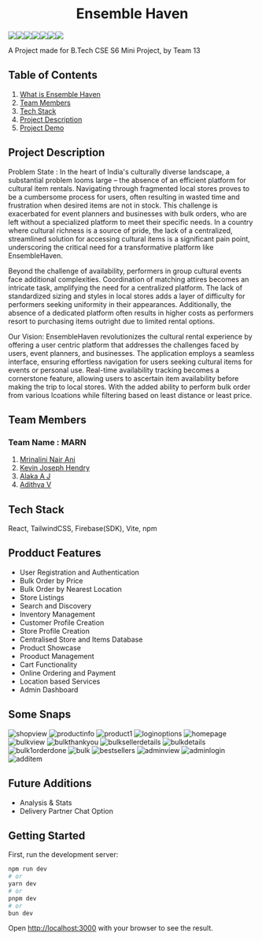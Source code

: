 # **<div align="center">Ensemble Haven</div>**  
<img src="https://img.shields.io/badge/firebase-ffca28?style=for-the-badge&logo=firebase&logoColor=black"><img src="https://img.shields.io/badge/npm-CB3837?style=for-the-badge&logo=npm&logoColor=white"><img src="https://img.shields.io/badge/React-20232A?style=for-the-badge&logo=react&logoColor=61DAFB"><img src="https://img.shields.io/badge/javascript-%23323330.svg?style=for-the-badge&logo=javascript&logoColor=%23F7DF1E"/><img src="https://img.shields.io/badge/React_Router-CA4245?style=for-the-badge&logo=react-router&logoColor=white"/><img src="https://img.shields.io/badge/html5-%23E34F26.svg?style=for-the-badge&logo=html5&logoColor=white"/><img src="https://img.shields.io/badge/css3-%231572B6.svg?style=for-the-badge&logo=css3&logoColor=white"/>
<br>

A Project made for B.Tech CSE S6 Mini Project, by Team 13

## Table of Contents
1. [What is Ensemble Haven](#project-description)
2. [Team Members](#team-members)
3. [Tech Stack](#tech-stack)
4. [Project Description](#project-description)
5. [Project Demo](#project-demo)

## Project Description
Problem State : In the heart of India's culturally diverse landscape, a substantial problem looms large – the absence of an efficient platform for cultural item rentals. Navigating through fragmented local stores proves to be a cumbersome process for users, often resulting in wasted time and frustration when desired items are not in stock. This challenge is exacerbated for event planners and businesses with bulk orders, who are left without a specialized platform to meet their specific needs. In a country where cultural richness is a source of pride, the lack of a centralized, streamlined solution for accessing cultural items is a significant pain point, underscoring the critical need for a transformative platform like EnsembleHaven.
 
 Beyond the challenge of availability, performers in group cultural events face additional complexities. Coordination of matching attires becomes an intricate task, amplifying the need for a centralized platform. The lack of standardized sizing and styles in local stores adds a layer of difficulty for performers seeking uniformity in their appearances. Additionally, the absence of a dedicated platform often results in higher costs as performers resort to purchasing items outright due to limited rental options. 

Our Vision: EnsembleHaven revolutionizes the cultural rental experience by offering a user centric platform that addresses the challenges faced by users, event planners, and businesses. The application employs a seamless interface, ensuring effortless navigation for users seeking cultural items for events or personal use. Real-time availability tracking becomes a cornerstone feature, allowing users to ascertain item availability before making the trip to local stores.
With the added ability to perform bulk order from various lcoations while filtering based on least distance or least price.
## Team Members
### **Team Name** : MARN
1. [Mrinalini Nair Ani](https://github.com/hacksh4w/)
1. [Kevin Joseph Hendry](https://github.com/niyashiyas)
1. [Alaka A J](https://github.com/alaka03aj)
1. [Adithya V](https://github.com/milkbreadzee)

## Tech Stack
React, TailwindCSS, Firebase(SDK), Vite, npm

## Prodduct Features 
- User Registration and Authentication
- Bulk Order by Price
-  Bulk Order by Nearest Location
-  Store Listings
-  Search and Discovery
-  Inventory Management
-  Customer Profile Creation
-  Store Profile Creation
-  Centralised Store and Items Database
-  Product Showcase
-  Prooduct Management
-  Cart Functionality
-  Online Ordering and Payment
- Location based Services
- Admin Dashboard

## Some Snaps
![shopview](https://github.com/hacksh4w/miniproj/assets/91671136/1da7e480-f319-4a72-90d9-d3b8d725586c)
![productinfo](https://github.com/hacksh4w/miniproj/assets/91671136/bc5fb694-cb92-446e-a8bd-df9c65d4a90a)
![product1](https://github.com/hacksh4w/miniproj/assets/91671136/8e2e0de5-c13a-4d3d-9824-c81c6e190f8f)
![loginoptions](https://github.com/hacksh4w/miniproj/assets/91671136/0e12f362-7f59-45ee-94ae-8d2a4c157063)
![homepage](https://github.com/hacksh4w/miniproj/assets/91671136/0e3cb753-d53b-472e-9fda-c4ca557b10ed)
![bulkview](https://github.com/hacksh4w/miniproj/assets/91671136/8f85bd0e-77f5-4261-b993-2e0af46c67f0)
![bulkthankyou](https://github.com/hacksh4w/miniproj/assets/91671136/5f781576-9444-4d5b-8491-a7e4ef92468c)
![bulksellerdetails](https://github.com/hacksh4w/miniproj/assets/91671136/1beaadaa-e1ec-4531-a9d7-befa035008ca)
![bulkdetails](https://github.com/hacksh4w/miniproj/assets/91671136/4a05673f-1f2e-4ab5-9837-5cfe9cfba6a3)
![bulk1orderdone](https://github.com/hacksh4w/miniproj/assets/91671136/80e59fe3-c484-4660-8395-69721f29e7a4)
![bulk](https://github.com/hacksh4w/miniproj/assets/91671136/0ed0e165-e51d-4de9-a4fb-dffb23d4f243)
![bestsellers](https://github.com/hacksh4w/miniproj/assets/91671136/3ad885d3-f989-4631-9401-55168cf4751a)
![adminview](https://github.com/hacksh4w/miniproj/assets/91671136/070dbf66-6598-4b08-b569-f384ad657382)
![adminlogin](https://github.com/hacksh4w/miniproj/assets/91671136/1d91c3e0-3e46-406d-b1ed-39ba31866d44)
![additem](https://github.com/hacksh4w/miniproj/assets/91671136/7af37884-04e1-4108-a103-3890383e7fec)


## Future Additions 
- Analysis & Stats
- Delivery Partner Chat Option

## Getting Started

First, run the development server:

```bash
npm run dev
# or
yarn dev
# or
pnpm dev
# or
bun dev
```

Open [http://localhost:3000](http://localhost:3000) with your browser to see the result.

